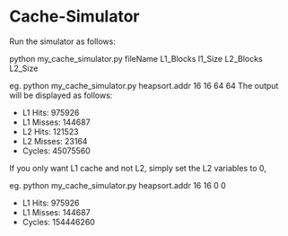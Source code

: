 # Cache-Simulator

Run the simulator as follows:

python my_cache_simulator.py fileName L1_Blocks l1_Size L2_Blocks L2_Size

eg. python my_cache_simulator.py heapsort.addr 16 16 64 64 
The output will be displayed as follows:

* L1 Hits: 	975926
* L1 Misses: 	144687
* L2 Hits: 	121523
* L2 Misses: 	23164
* Cycles: 	45075560

If you only want L1 cache and not L2, simply set the L2 variables to 0,

eg. python my_cache_simulator.py heapsort.addr 16 16 0 0

* L1 Hits: 	975926
* L1 Misses: 	144687
* Cycles: 	154446260
